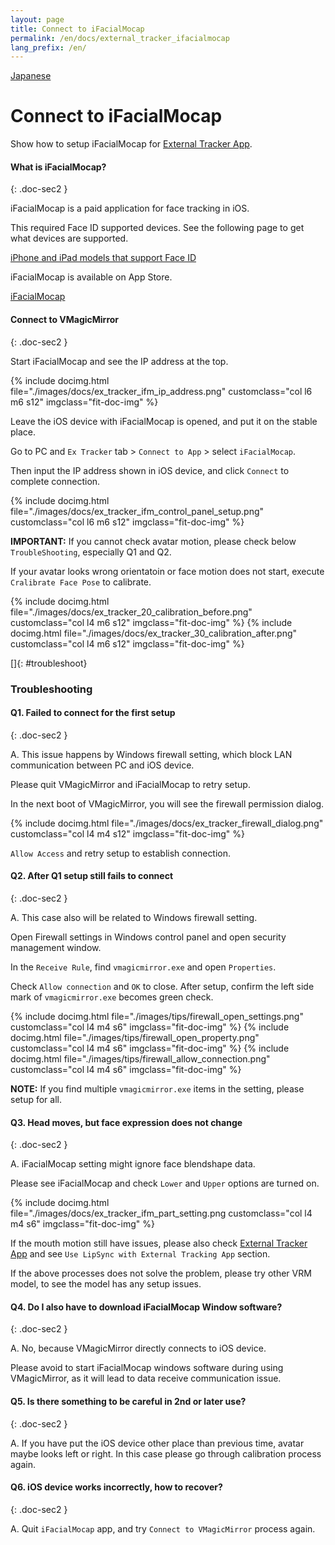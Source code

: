 ```yaml
---
layout: page
title: Connect to iFacialMocap
permalink: /en/docs/external_tracker_ifacialmocap
lang_prefix: /en/
---
```


[Japanese](../../docs/external_tracker_ifacialmocap)

# Connect to iFacialMocap

Show how to setup iFacialMocap for [External Tracker App](./external_tracker).


#### What is iFacialMocap?
{: .doc-sec2 }

iFacialMocap is a paid application for face tracking in iOS.

This required Face ID supported devices. See the following page to get what devices are supported.

[iPhone and iPad models that support Face ID](https://support.apple.com/en-us/HT209183)

iFacialMocap is available on App Store.

[iFacialMocap](https://apps.apple.com/jp/app/ifacialmocap/id1489470545)


#### Connect to VMagicMirror
{: .doc-sec2 }

Start iFacialMocap and see the IP address at the top.

<div class="row">
{% include docimg.html file="./images/docs/ex_tracker_ifm_ip_address.png" customclass="col l6 m6 s12" imgclass="fit-doc-img" %}
</div>

Leave the iOS device with iFacialMocap is opened, and put it on the stable place.

Go to PC and `Ex Tracker` tab > `Connect to App` > select `iFacialMocap`.

Then input the IP address shown in iOS device, and click `Connect` to complete connection.

<div class="row">
{% include docimg.html file="./images/docs/ex_tracker_ifm_control_panel_setup.png" customclass="col l6 m6 s12" imgclass="fit-doc-img" %}
</div>

**IMPORTANT:** If you cannot check avatar motion, please check below `TroubleShooting`, especially Q1 and Q2.

If your avatar looks wrong orientatoin or face motion does not start, execute `Cralibrate Face Pose` to calibrate.

<div class="row">
{% include docimg.html file="./images/docs/ex_tracker_20_calibration_before.png" customclass="col l4 m6 s12" imgclass="fit-doc-img" %}
{% include docimg.html file="./images/docs/ex_tracker_30_calibration_after.png" customclass="col l4 m6 s12" imgclass="fit-doc-img" %}
</div>

[]{: #troubleshoot}

### Troubleshooting

#### Q1. Failed to connect for the first setup
{: .doc-sec2 }

A. This issue happens by Windows firewall setting, which block LAN communication between PC and iOS device.

Please quit VMagicMirror and iFacialMocap to retry setup.

In the next boot of VMagicMirror, you will see the firewall permission dialog.

<div class="row">
{% include docimg.html file="./images/docs/ex_tracker_firewall_dialog.png" customclass="col l4 m4 s12" imgclass="fit-doc-img" %}
</div>

`Allow Access` and retry setup to establish connection.


#### Q2. After Q1 setup still fails to connect
{: .doc-sec2 }

A. This case also will be related to Windows firewall setting.

Open Firewall settings in Windows control panel and open security management window.

In the `Receive Rule`, find `vmagicmirror.exe` and open `Properties`.

Check `Allow connection` and `OK` to close. After setup, confirm the left side mark of `vmagicmirror.exe` becomes green check.

<div class="row">
{% include docimg.html file="./images/tips/firewall_open_settings.png" customclass="col l4 m4 s6" imgclass="fit-doc-img" %}
{% include docimg.html file="./images/tips/firewall_open_property.png" customclass="col l4 m4 s6" imgclass="fit-doc-img" %}
{% include docimg.html file="./images/tips/firewall_allow_connection.png" customclass="col l4 m4 s6" imgclass="fit-doc-img" %}
</div>

**NOTE:** If you find multiple `vmagicmirror.exe` items in the setting, please setup for all.

#### Q3. Head moves, but face expression does not change
{: .doc-sec2 }

A. iFacialMocap setting might ignore face blendshape data.

Please see iFacialMocap and check `Lower` and `Upper` options are turned on.

<div class="row">
{% include docimg.html file="./images/docs/ex_tracker_ifm_part_setting.png customclass="col l4 m4 s6" imgclass="fit-doc-img" %}
</div>

If the mouth motion still have issues, please also check [External Tracker App](../external_tracker) and see `Use LipSync with External Tracking App` section.

If the above processes does not solve the problem, please try other VRM model, to see the model has any setup issues.


#### Q4. Do I also have to download iFacialMocap Window software?
{: .doc-sec2 }

A. No, because VMagicMirror directly connects to iOS device.

Please avoid to start iFacialMocap windows software during using VMagicMirror, as it will lead to data receive communication issue.


#### Q5. Is there something to be careful in 2nd or later use?
{: .doc-sec2 }

A. If you have put the iOS device other place than previous time, avatar maybe looks left or right. In this case please go through calibration process again.


#### Q6. iOS device works incorrectly, how to recover?
{: .doc-sec2 }

A. Quit `iFacialMocap` app, and try `Connect to VMagicMirror` process again.
